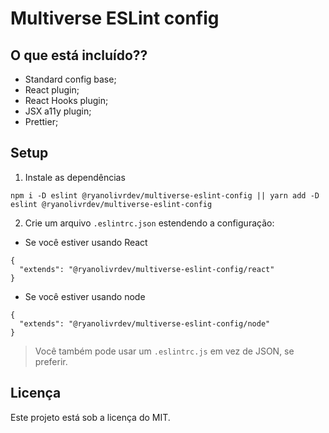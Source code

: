 # Multiverse ESLint config

## O que está incluído??

- Standard config base;
- React plugin;
- React Hooks plugin;
- JSX a11y plugin;
- Prettier;

## Setup

1. Instale as dependências

```
npm i -D eslint @ryanolivrdev/multiverse-eslint-config || yarn add -D eslint @ryanolivrdev/multiverse-eslint-config
```

2. Crie um arquivo `.eslintrc.json` estendendo a configuração:

- Se você estiver usando React

```
{
  "extends": "@ryanolivrdev/multiverse-eslint-config/react"
}
```

- Se você estiver usando node

```
{
  "extends": "@ryanolivrdev/multiverse-eslint-config/node"
}
```

> Você também pode usar um `.eslintrc.js` em vez de JSON, se preferir.

## Licença

Este projeto está sob a licença do MIT.
